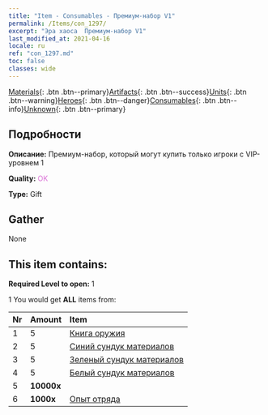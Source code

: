 ```yaml
---
title: "Item - Consumables - Премиум-набор V1"
permalink: /Items/con_1297/
excerpt: "Эра хаоса  Премиум-набор V1"
last_modified_at: 2021-04-16
locale: ru
ref: "con_1297.md"
toc: false
classes: wide
---
```

 [Materials](/ru/Items/){: .btn .btn--primary}[Artifacts](/ru/Items/Artifacts/){: .btn .btn--success}[Units](/ru/Items/Units/){: .btn .btn--warning}[Heroes](/ru/Items/Heroes/){: .btn .btn--danger}[Consumables](/ru/Items/Consumables/){: .btn .btn--info}[Unknown](/ru/Items/Unknown/){: .btn .btn--primary}

## Подробности
 **Описание:** Премиум-набор, который могут купить только игроки с VIP-уровнем 1

 **Quality:** <span style="color: #DA70D6">OK</span>

 **Type:** Gift

## Gather

  None

## This item contains:

 **Required Level to open:** 1

 1 You would get **ALL** items  from:

  | Nr | Amount |     Item    |
  |:---|:-------|:------------|
  | 1 | 5 | [Книга оружия](/ru/Items/mat_18/) |  | 
  | 2 | 5 | [Синий сундук материалов](/ru/Items/con_1256/) |  | 
  | 3 | 5 | [Зеленый сундук материалов](/ru/Items/con_1255/) |  | 
  | 4 | 5 | [Белый сундук материалов](/ru/Items/con_1254/) |  | 
  | 5 |  **10000x** | <i class="fas fa-coins"/> |  | 
  | 6 |  **1000x** | [Опыт отряда](/ru/Items/con_902/) |  | 
